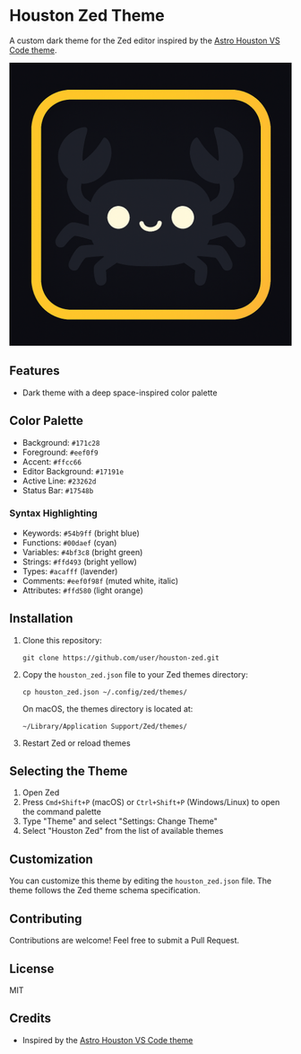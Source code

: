 # Houston Zed Theme

A custom dark theme for the Zed editor inspired by the [Astro Houston VS Code theme](https://marketplace.visualstudio.com/items?itemName=astro-build.houston).

![Houston Zed Theme](./preview.png)

## Features

- Dark theme with a deep space-inspired color palette


## Color Palette

- Background: `#171c28`
- Foreground: `#eef0f9`
- Accent: `#ffcc66`
- Editor Background: `#17191e`
- Active Line: `#23262d`
- Status Bar: `#17548b`

### Syntax Highlighting

- Keywords: `#54b9ff` (bright blue)
- Functions: `#00daef` (cyan)
- Variables: `#4bf3c8` (bright green)
- Strings: `#ffd493` (bright yellow)
- Types: `#acafff` (lavender)
- Comments: `#eef0f98f` (muted white, italic)
- Attributes: `#ffd580` (light orange)

## Installation

1. Clone this repository:
   ```
   git clone https://github.com/user/houston-zed.git
   ```

2. Copy the `houston_zed.json` file to your Zed themes directory:
   ```
   cp houston_zed.json ~/.config/zed/themes/
   ```

   On macOS, the themes directory is located at:
   ```
   ~/Library/Application Support/Zed/themes/
   ```

3. Restart Zed or reload themes

## Selecting the Theme

1. Open Zed
2. Press `Cmd+Shift+P` (macOS) or `Ctrl+Shift+P` (Windows/Linux) to open the command palette
3. Type "Theme" and select "Settings: Change Theme"
4. Select "Houston Zed" from the list of available themes

## Customization

You can customize this theme by editing the `houston_zed.json` file. The theme follows the Zed theme schema specification.

## Contributing

Contributions are welcome! Feel free to submit a Pull Request.

## License

MIT

## Credits

- Inspired by the [Astro Houston VS Code theme](https://marketplace.visualstudio.com/items?itemName=astro-build.houston)
